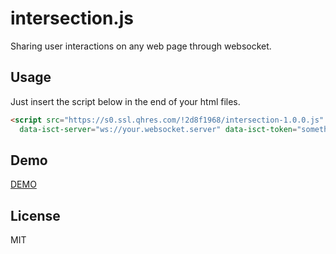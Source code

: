 # intersection.js

Sharing user interactions on any web page through websocket.

## Usage

Just insert the script below in the end of your html files.

```html
<script src="https://s0.ssl.qhres.com/!2d8f1968/intersection-1.0.0.js" 
  data-isct-server="ws://your.websocket.server" data-isct-token="something"></script>
```

## Demo

[DEMO](http://code.weizoo.com/fit)

## License

MIT